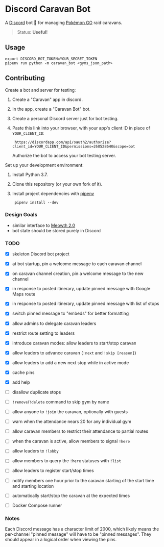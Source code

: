 # Discord Caravan Bot

A [Discord](https://discordapp.com/) bot 🤖 for managing [Pokémon GO](https://www.pokemongo.com/) raid caravans.

> Status: **Useful!**


## Usage

    export DISCORD_BOT_TOKEN=YOUR_SECRET_TOKEN
    pipenv run python -m caravan_bot <gyms_json_path>


## Contributing

Create a bot and server for testing:

1. Create a "Caravan" app in discord.
2. In the app, create a "Caravan Bot" bot.
3. Create a personal Discord server just for bot testing.
4. Paste this link into your browser, with your app's client ID in place of `YOUR_CLIENT_ID`:

        https://discordapp.com/api/oauth2/authorize?client_id=YOUR_CLIENT_ID&permissions=268528640&scope=bot

    Authorize the bot to access your bot testing server.


Set up your development environment:

1. Install Python 3.7.
2. Clone this repository (or your own fork of it).
3. Install project dependencies with [pipenv](https://docs.pipenv.org/)

        pipenv install --dev


### Design Goals

- similar interface to [Meowth 2.0](https://github.com/FoglyOgly/Meowth)
- bot state should be stored purely in Discord


### TODO

- [X] skeleton Discord bot project
- [X] at bot startup, pin a welcome message to each caravan channel
- [X] on caravan channel creation, pin a welcome message to the new channel
- [X] in response to posted itinerary, update pinned message with Google Maps route
- [X] in response to posted itinerary, update pinned message with list of stops
- [X] switch pinned message to "embeds" for better formatting
- [X] allow admins to delegate caravan leaders
- [X] restrict route setting to leaders
- [X] introduce caravan modes: allow leaders to start/stop caravan
- [X] allow leaders to advance caravan (`!next` and `!skip [reason]`)
- [X] allow leaders to add a new next stop while in active mode
- [X] cache pins
- [X] add help
- [ ] disallow duplicate stops
- [ ] `!remove`/`!delete` command to skip gym by name
- [ ] allow anyone to `!join` the caravan, optionally with guests
- [ ] warn when the attendance nears 20 for any individual gym
- [ ] allow caravan members to restrict their attendance to partial routes
- [ ] when the caravan is active, allow members to signal `!here`
- [ ] allow leaders to `!lobby`
- [ ] allow members to query the `!here` statuses with `!list`
- [ ] allow leaders to register start/stop times
- [ ] notify members one hour prior to the caravan starting of the start time and starting location
- [ ] automatically start/stop the caravan at the expected times
- [ ] Docker Compose runner


### Notes

Each Discord message has a character limit of 2000, which likely means the per-channel "pinned message" will have to be
"pinned messages". They should appear in a logical order when viewing the pins.
